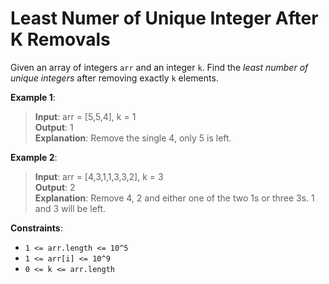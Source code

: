 # Least Numer of Unique Integer After K Removals

Given an array of integers `arr` and an integer `k`. Find the *least number of unique integers* after removing exactly `k` elements.

 

**Example 1**:

> **Input**: arr = [5,5,4], k = 1  
**Output**: 1  
**Explanation**: Remove the single 4, only 5 is left.


**Example 2**:
> **Input**: arr = [4,3,1,1,3,3,2], k = 3  
**Output**: 2  
**Explanation**: Remove 4, 2 and either one of the two 1s or three 3s. 1 and 3 will be left.
 

**Constraints**:

* `1 <= arr.length <= 10^5`
* `1 <= arr[i] <= 10^9`
* `0 <= k <= arr.length`